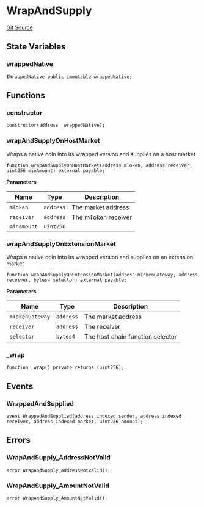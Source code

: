 # WrapAndSupply
[Git Source](https://github.com/malda-protocol/malda-lending/blob/6ea8fcbab45a04b689cc49c81c736245cab92c98/src\utils\WrapAndSupply.sol)


## State Variables
### wrappedNative

```solidity
IWrappedNative public immutable wrappedNative;
```


## Functions
### constructor


```solidity
constructor(address _wrappedNative);
```

### wrapAndSupplyOnHostMarket

Wraps a native coin into its wrapped version and supplies on a host market


```solidity
function wrapAndSupplyOnHostMarket(address mToken, address receiver, uint256 minAmount) external payable;
```
**Parameters**

|Name|Type|Description|
|----|----|-----------|
|`mToken`|`address`|The market address|
|`receiver`|`address`|The mToken receiver|
|`minAmount`|`uint256`||


### wrapAndSupplyOnExtensionMarket

Wraps a native coin into its wrapped version and supplies on an extension market


```solidity
function wrapAndSupplyOnExtensionMarket(address mTokenGateway, address receiver, bytes4 selector) external payable;
```
**Parameters**

|Name|Type|Description|
|----|----|-----------|
|`mTokenGateway`|`address`|The market address|
|`receiver`|`address`|The receiver|
|`selector`|`bytes4`|The host chain function selector|


### _wrap


```solidity
function _wrap() private returns (uint256);
```

## Events
### WrappedAndSupplied

```solidity
event WrappedAndSupplied(address indexed sender, address indexed receiver, address indexed market, uint256 amount);
```

## Errors
### WrapAndSupply_AddressNotValid

```solidity
error WrapAndSupply_AddressNotValid();
```

### WrapAndSupply_AmountNotValid

```solidity
error WrapAndSupply_AmountNotValid();
```

